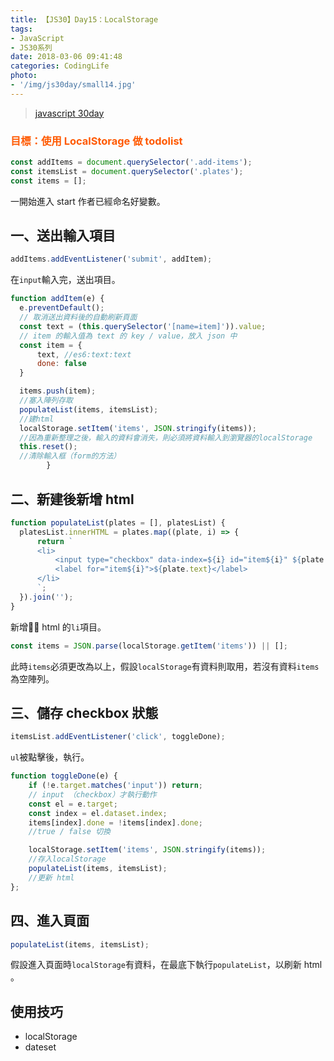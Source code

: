 ```yaml
---
title: 【JS30】Day15：LocalStorage
tags:
- JavaScript
- JS30系列
date: 2018-03-06 09:41:48
categories: CodingLife
photo:
- '/img/js30day/small14.jpg'
---
```


> [javascript 30day](https://javascript30.com/)

<!-- more -->

### <span style="color:#ff5900">目標：使用 LocalStorage 做 todolist</span>

```js
const addItems = document.querySelector('.add-items');
const itemsList = document.querySelector('.plates');
const items = [];
```

一開始進入 start 作者已經命名好變數。

## 一、送出輸入項目
```js
addItems.addEventListener('submit', addItem);
```
在`input`輸入完，送出項目。

```js
function addItem(e) {
  e.preventDefault();
  // 取消送出資料後的自動刷新頁面    
  const text = (this.querySelector('[name=item]')).value;
  // item 的輸入值為 text 的 key / value，放入 json 中
  const item = {
      text, //es6:text:text
      done: false
  }

  items.push(item);
  //塞入陣列存取
  populateList(items, itemsList);
  //建html
  localStorage.setItem('items', JSON.stringify(items));
  //因為重新整理之後，輸入的資料會消失，則必須將資料輸入到瀏覽器的localStorage 
  this.reset();
  //清除輸入框（form的方法）
        }
```

## 二、新建後新增 html
```js
function populateList(plates = [], platesList) {
  platesList.innerHTML = plates.map((plate, i) => {
      return `
      <li>
          <input type="checkbox" data-index=${i} id="item${i}" ${plate.done ? 'checked' : ''} />
          <label for="item${i}">${plate.text}</label>
      </li>
      `;
  }).join('');
}
```
新增 html 的`li`項目。

```js
const items = JSON.parse(localStorage.getItem('items')) || [];
```
此時`items`必須更改為以上，假設`localStorage`有資料則取用，若沒有資料`items`為空陣列。


## 三、儲存 checkbox 狀態

```js
itemsList.addEventListener('click', toggleDone);
```
`ul`被點擊後，執行。

```js
function toggleDone(e) {
    if (!e.target.matches('input')) return;
    // input （checkbox）才執行動作
    const el = e.target;
    const index = el.dataset.index;
    items[index].done = !items[index].done;
    //true / false 切換

    localStorage.setItem('items', JSON.stringify(items));
    //存入localStorage
    populateList(items, itemsList);
    //更新 html
};

```

## 四、進入頁面
```js
populateList(items, itemsList);
```
假設進入頁面時`localStorage`有資料，在最底下執行`populateList`，以刷新 html 。


## 使用技巧

- localStorage
- dateset